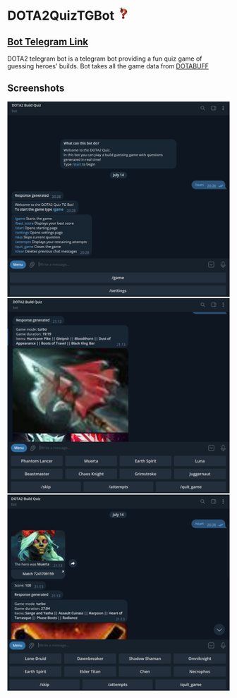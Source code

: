 # DOTA2QuizTGBot [<img src="/Image/LOGO.png" width="30" />](Image/LOGO.png)
## [Bot Telegram Link](https://t.me/DOTA2QuizTGBOT)

 DOTA2 telegram bot is a telegram bot providing a fun quiz game of guessing heroes' builds.
 Bot takes all the game data from [DOTABUFF](https://www.dotabuff.com/)
 
 ## Screenshots
![Screenshot 1](Image/Screen1.png)
![Screenshot 2](Image/Screen2.png)
![Screenshot 3](Image/Screen3.png)
